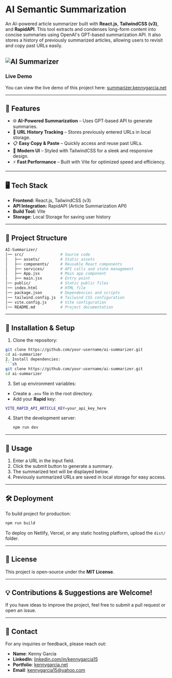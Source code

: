 # AI Semantic Summarization


An AI-powered article summarizer built with **React.js**, **TailwindCSS (v3)**, and **RapidAPI**. This tool extracts and condenses long-form content into concise summaries using OpenAI's GPT-based summarization API. It also stores a history of previously summarized articles, allowing users to revisit and copy past URLs easily.

![AI Summarizer](https://cdn.discordapp.com/attachments/1299155448959598595/1343477976150315018/Screenshot_2025-02-23_220255.png?ex=67bd6ade&is=67bc195e&hm=0e350816b5f948e38ce1b0feafbbdac28da1e3d54db5f06c759e35ecc1920c80&)
---

### Live Demo
You can view the live demo of this project here: [summarizer.kennygarcia.net](https://summarizer.kennygarcia.net)

---

## 🚀 Features


- 🌐 **AI-Powered Summarization** – Uses GPT-based API to generate summaries.
- 📝 **URL History Tracking** – Stores previously entered URLs in local storage.
- 📋 **Easy Copy & Paste** – Quickly access and reuse past URLs.
- 🎨 **Modern UI** – Styled with TailwindCSS for a sleek and responsive design.
- ⚡ **Fast Performance** – Built with Vite for optimized speed and efficiency.

---

## 🖥️ Tech Stack


- **Frontend:** React.js, TailwindCSS (v3)
- **API Integration:** RapidAPI (Article Summarization API)
- **Build Tool:** Vite
- **Storage:** Local Storage for saving user history

---

## 📂 Project Structure

```bash
AI-Summarizer/
│── src/                # Source code
│   ├── assets/         # Static assets
│   ├── components/     # Reusable React components
│   ├── services/       # API calls and state management
│   ├── App.jsx         # Main app component
│   ├── main.jsx        # Entry point
│── public/             # Static public files
│── index.html          # HTML file
│── package.json        # Dependencies and scripts
│── tailwind.config.js  # Tailwind CSS configuration
│── vite.config.js      # Vite configuration
│── README.md           # Project documentation
```

---

## 🔧 Installation & Setup 
1. Clone the repository:
  ```sh
  git clone https://github.com/your-username/ai-summarizer.git
  cd ai-summarizer
2. Install dependencies:
  ```sh
  git clone https://github.com/your-username/ai-summarizer.git
  cd ai-summarizer
  ```
3. Set up environment variables:
  - Create a ```.env``` file in the root directory.
  - Add your **Rapid** key:
  ```sh
  VITE_RAPID_API_ARTICLE_KEY=your_api_key_here
  ```
4. Start the development server:
   ```sh
   npm run dev
   ```

---

## 📌 Usage
1. Enter a URL in the input field.
2. Click the submit button to generate a summary.
3. The summarized text will be displayed below.
4. Previously summarized URLs are saved in local storage for easy access.

---

## 🛠️ Deployment
To build project for production:
  ```sh
  npm run build
  ```
To deploy on Netlify, Vercel, or any static hosting platform, upload the ```dist/``` folder.

---

## 📝 License
This project is open-source under the **MIT License**.

---

## 💡 Contributions & Suggestions are Welcome!
If you have ideas to improve the project, feel free to submit a pull request or open an issue.

---
## 📧 Contact

For any inquiries or feedback, please reach out:

- **Name**: Kenny Garcia
- **LinkedIn**: [linkedin.com/in/kennygarcia15](https://linkedin.com/in/kennygarcia15/)
- **Portfolio**: [kennygarcia.net](https://kennygarcia.net)
- **Email**: [kennygarcia15@yahoo.com](mailto:kennygarcia15@yahoo.com)
